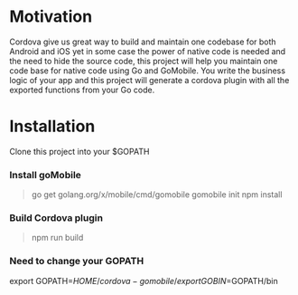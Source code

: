 # Motivation

Cordova give us great way to build and maintain one codebase for both Android and iOS yet in some case the power of native code is needed and the need to hide the source code, this project will help you maintain one code base for native code using Go and GoMobile.
You write the business logic of your app and this project will generate a cordova plugin with all the exported functions from your Go code.

# Installation

Clone this project into your \$GOPATH

### Install goMobile

> go get golang.org/x/mobile/cmd/gomobile
> gomobile init
> npm install

### Build Cordova plugin

> npm run build

### Need to change your GOPATH

export GOPATH=$HOME/cordova-gomobile/
export GOBIN=$GOPATH/bin
